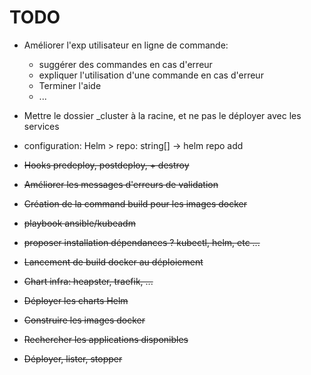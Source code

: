 # TODO

- Améliorer l'exp utilisateur en ligne de commande:
    - suggérer des commandes en cas d'erreur
    - expliquer l'utilisation d'une commande en cas d'erreur
    - Terminer l'aide
    - ...
    
- Mettre le dossier _cluster à la racine, et ne pas le déployer avec les services
- configuration: Helm > repo: string[] -> helm repo add

- ~~Hooks predeploy, postdeploy, + destroy~~
- ~~Améliorer les messages d'erreurs de validation~~
- ~~Création de la command build pour les images docker~~
- ~~playbook ansible/kubeadm~~
- ~~proposer installation dépendances ? kubectl, helm, etc ...~~
- ~~Lancement de build docker au déploiement~~
- ~~Chart infra: heapster, traefik, ...~~
- ~~Déployer les charts Helm~~
- ~~Construire les images docker~~
- ~~Rechercher les applications disponibles~~
- ~~Déployer, lister, stopper~~
